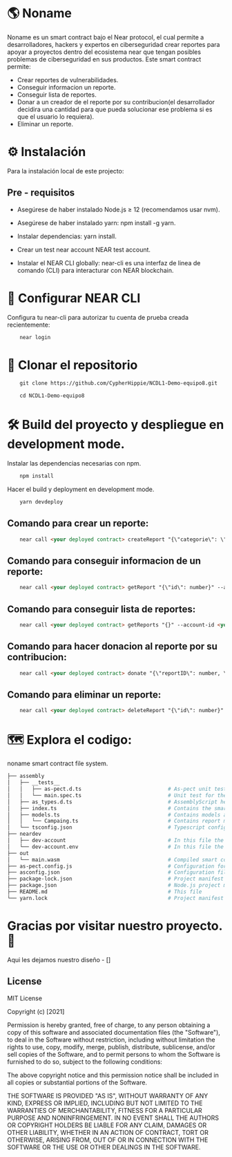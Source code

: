 # :earth_americas: Noname

Noname es un smart contract bajo el Near protocol, el cual permite a desarrolladores, hackers y expertos en ciberseguridad crear reportes para apoyar a proyectos dentro del ecosistema near que tengan posibles problemas de ciberseguridad en sus productos. Este smart contract permite:

- Crear reportes de vulnerabilidades.
- Conseguir informacion un reporte.
- Conseguir lista de reportes.
- Donar a un creador de el reporte por su contribucion(el desarrollador decidira una cantidad para que pueda solucionar ese problema si es que el usuario lo requiera).
- Eliminar un reporte.


# :gear: Instalación

Para la instalación local de este projecto:

## Pre - requisitos

- Asegúrese de haber instalado Node.js ≥ 12 (recomendamos usar nvm).

- Asegúrese de haber instalado yarn: npm install -g yarn.

- Instalar dependencias: yarn install.

- Crear un test near account NEAR test account.

- Instalar el NEAR CLI globally: near-cli es una interfaz de linea de comando (CLI) para interacturar con NEAR blockchain.

# :key: Configurar NEAR CLI

Configura tu near-cli para autorizar tu cuenta de prueba creada recientemente:

```html
    near login
```

# :page_facing_up:	 Clonar el repositorio

```html
    git clone https://github.com/CypherHippie/NCDL1-Demo-equipo8.git
```

```html
    cd NCDL1-Demo-equipo8
```

# :hammer_and_wrench: Build del proyecto y despliegue en development mode.

Instalar las dependencias necesarias con npm.


```html
    npm install
```

Hacer el build y deployment en development mode.


```html
    yarn devdeploy
```


## Comando para crear un reporte:

```html
    near call <your deployed contract> createReport "{\"categorie\": \"string\", \"objectives\": \"string\", \"location\":\"string\", \"goal\": number}" --account-id <your test account>
```

## Comando para conseguir informacion de un reporte:

```html
    near call <your deployed contract> getReport "{\"id\": number}" --account-id <your test account>
```

## Comando para conseguir lista de reportes:

```html
    near call <your deployed contract> getReports "{}" --account-id <your test account>
```

## Comando para hacer donacion al reporte por su contribucion:

```html
    near call <your deployed contract> donate "{\"reportID\": number, \"cuantity\": number}" --account-id <your test account>
```

## Comando para eliminar un reporte:

```html
    near call <your deployed contract> deleteReport "{\"id\": number}" --account-id <your test account>
```


# :world_map: Explora el codigo:

noname smart contract file system.

```bash
├── assembly
│   ├── __tests__
│   │   ├── as-pect.d.ts                            # As-pect unit testing headers for type hints
│   │   └── main.spec.ts                            # Unit test for the contract
│   ├── as_types.d.ts                               # AssemblyScript headers for type hint
│   ├── index.ts                                    # Contains the smart contract code
│   ├── models.ts                                   # Contains models accesible to the smart contract
│   │   └── Campaing.ts                             # Contains report model.
│   └── tsconfig.json                               # Typescript configuration file
├── neardev
│   ├── dev-account                                 # In this file the provisional deploy smart contract account is saved
│   └── dev-account.env                             # In this file the provisional deploy smart contract account is saved like a environment variable                             
├── out
│   └── main.wasm                                   # Compiled smart contract code using to deploy
├── as-pect.config.js                               # Configuration for as-pect (AssemblyScript unit testing)
├── asconfig.json                                   # Configuration file for Assemblyscript compiler
├── package-lock.json                               # Project manifest lock version
├── package.json                                    # Node.js project manifest (scripts and dependencies)
├── README.md                                       # This file
└── yarn.lock                                       # Project manifest lock version
```


# Gracias por visitar nuestro proyecto. :wave:

Aqui les dejamos nuestro diseño - []


## License

MIT License

Copyright (c) [2021]

Permission is hereby granted, free of charge, to any person obtaining a copy
of this software and associated documentation files (the "Software"), to deal
in the Software without restriction, including without limitation the rights
to use, copy, modify, merge, publish, distribute, sublicense, and/or sell
copies of the Software, and to permit persons to whom the Software is
furnished to do so, subject to the following conditions:

The above copyright notice and this permission notice shall be included in all
copies or substantial portions of the Software.

THE SOFTWARE IS PROVIDED "AS IS", WITHOUT WARRANTY OF ANY KIND, EXPRESS OR
IMPLIED, INCLUDING BUT NOT LIMITED TO THE WARRANTIES OF MERCHANTABILITY,
FITNESS FOR A PARTICULAR PURPOSE AND NONINFRINGEMENT. IN NO EVENT SHALL THE
AUTHORS OR COPYRIGHT HOLDERS BE LIABLE FOR ANY CLAIM, DAMAGES OR OTHER
LIABILITY, WHETHER IN AN ACTION OF CONTRACT, TORT OR OTHERWISE, ARISING FROM,
OUT OF OR IN CONNECTION WITH THE SOFTWARE OR THE USE OR OTHER DEALINGS IN THE
SOFTWARE.
